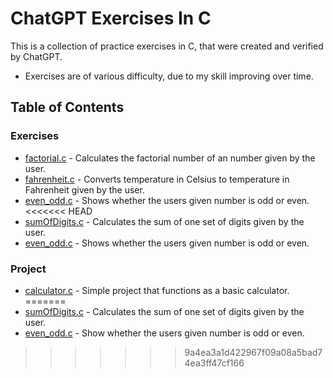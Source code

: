 # ChatGPT Exercises In C

This is a collection of practice exercises in C, that were created and verified by ChatGPT.

- Exercises are of various difficulty, due to my skill improving over time.

## Table of Contents

### Exercises
- [factorial.c](./factorial.c) - Calculates the factorial number of an number given by the user.
- [fahrenheit.c](./fahrenheit.c) - Converts temperature in Celsius to temperature in Fahrenheit given by the user.
- [even_odd.c](./even_odd.c) - Shows whether the users given number is odd or even.
<<<<<<< HEAD
- [sumOfDigits.c](./sumOFDigits.c) - Calculates the sum of one set of digits given by the user.
- [even_odd.c](./even_odd.c) - Shows whether the users given number is odd or even.

### Project
- [calculator.c](./calculator.c) - Simple project that functions as a basic calculator.
=======
- [sumOfDigits.c](./sumOfDigits.c) - Calculates the sum of one set of digits given by the user.
- [even_odd.c](./even_odd.c) - Show whether the users given number is odd or even.
>>>>>>> 9a4ea3a1d422967f09a08a5bad74ea3ff47cf166

